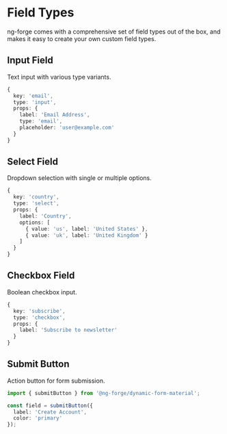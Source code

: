 # Field Types

ng-forge comes with a comprehensive set of field types out of the box, and makes it easy to create your own custom field types.

## Input Field

Text input with various type variants.

```typescript
{
  key: 'email',
  type: 'input',
  props: {
    label: 'Email Address',
    type: 'email',
    placeholder: 'user@example.com'
  }
}
```

## Select Field  

Dropdown selection with single or multiple options.

```typescript
{
  key: 'country',
  type: 'select', 
  props: {
    label: 'Country',
    options: [
      { value: 'us', label: 'United States' },
      { value: 'uk', label: 'United Kingdom' }
    ]
  }
}
```

## Checkbox Field

Boolean checkbox input.

```typescript
{
  key: 'subscribe',
  type: 'checkbox',
  props: {
    label: 'Subscribe to newsletter'
  }
}
```

## Submit Button

Action button for form submission.

```typescript
import { submitButton } from '@ng-forge/dynamic-form-material';

const field = submitButton({
  label: 'Create Account',
  color: 'primary'
});
```